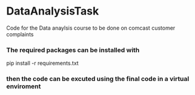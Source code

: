 # DataAnalysisTask
Code for the Data anaylsis course to be done on comcast customer complaints

### The required packages can be installed with
pip install -r requirements.txt

### then the code can be excuted using the final code in a virtual enviroment
